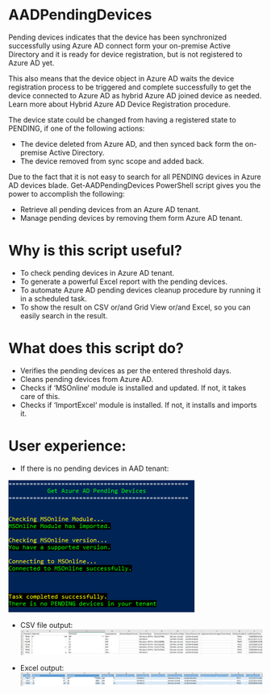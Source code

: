 # AADPendingDevices

Pending devices indicates that the device has been synchronized successfully using Azure AD connect form your on-premise Active Directory and it is ready for device registration, but is not registered to Azure AD yet.

This also means that the device object in Azure AD waits the device registration process to be triggered and complete successfully to get the device connected to Azure AD as hybrid Azure AD joined device as needed. Learn more about Hybrid Azure AD Device Registration procedure.

The device state could be changed from having a registered state to PENDING, if one of the following actions:

- The device deleted from Azure AD, and then synced back form the on-premise Active Directory.
- The device removed from sync scope and added back. 

 

Due to the fact that it is not easy to search for all PENDING devices in Azure AD devices blade. Get-AADPendingDevices PowerShell script gives you the power to accomplish the following:

- Retrieve all pending devices from an Azure AD tenant.
- Manage pending devices by removing them form Azure AD tenant. 

 

# Why is this script useful?
- To check pending devices in Azure AD tenant.
- To generate a powerful Excel report with the pending devices.
- To automate Azure AD pending devices cleanup procedure by running it in a scheduled task.
- To show the result on CSV or/and Grid View or/and Excel, so you can easily search in the result. 

# What does this script do?
- Verifies the pending devices as per the entered threshold days.
- Cleans pending devices from Azure AD.
- Checks if ‘MSOnline‘ module is installed and updated. If not, it takes care of this.
- Checks if ‘ImportExcel‘ module is installed. If not, it installs and imports it. 

# User experience:
- If there is no pending devices in AAD tenant:

![Alt text](https://github.com/mzmaili/AADPendingDevices/blob/master/Nopending.PNG "no pending devices in AAD tenant")

- CSV file output: 
![Alt text](https://github.com/mzmaili/AADPendingDevices/blob/master/csv.PNG "CSV output")

- Excel output: 
![Alt text](https://github.com/mzmaili/AADPendingDevices/blob/master/Excel.PNG "Excel output")
 

 
